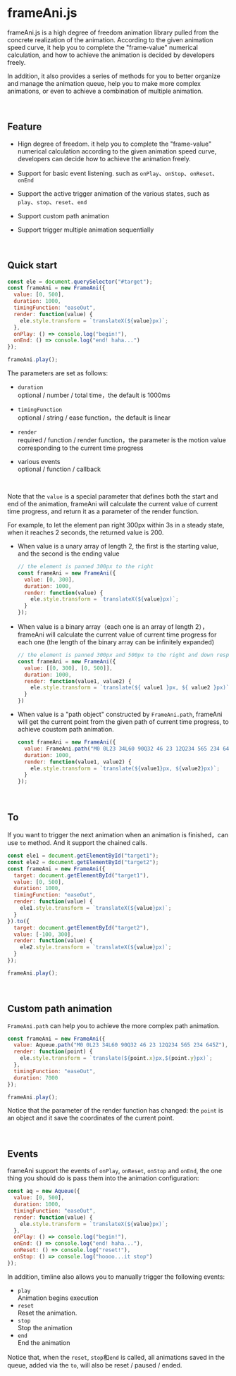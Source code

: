 # frameAni.js

frameAni.js is a high degree of freedom animation library pulled from the concrete realization of the animation. According to the given animation speed curve, it help you to complete the "frame-value" numerical calculation, and how to achieve the animation is decided by developers freely.

In addition, it also provides a series of methods for you to better organize and manage the animation queue, help you to make more complex animations, or even to achieve a combination of multiple animation.

​

## Feature

- Hign degree of freedom. it help you to complete the "frame-value" numerical calculation according to the given animation speed curve, developers can decide how to achieve the animation freely.
- Support for basic event listening. such as `onPlay`、`onStop`、`onReset`、`onEnd`
- Support the active trigger animation of the various states, such as `play`、`stop`、`reset`、`end`
- Support custom path animation
- Support trigger multiple animation sequentially

  ​

## Quick start

```javascript
const ele = document.querySelector("#target");
const frameAni = new FrameAni({
  value: [0, 500],
  duration: 1000,
  timingFunction: "easeOut",
  render: function(value) {
    ele.style.transform = `translateX(${value}px)`;
  },
  onPlay: () => console.log("begin!"),
  onEnd: () => console.log("end! haha...")
});

frameAni.play();
```

The parameters are set as follows:

- `duration`  
  optional / number / total time，the default is 1000ms

- `timingFunction`  
  optional / string / ease function，the default is linear

- `render`  
  required / function / render function，the parameter is the motion value corresponding to the current time progress

- various events  
  optional / function / callback

  ​

Note that the `value` is a special parameter that defines both the start and end of the animation, frameAni will calculate the current value of current time progress, and return it as a parameter of the render function.

For example, to let the element pan right 300px within 3s in a steady state, when it reaches 2 seconds, the returned value is 200.

- When value is a unary array of length 2, the first is the starting value, and the second is the ending value

  ```javascript
  // the element is panned 300px to the right
  const frameAni = new FrameAni({
    value: [0, 300],
    duration: 1000,
    render: function(value) {
      ele.style.transform = `translateX(${value}px)`;
    }
  });
  ```

- When value is a binary array（each one is an array of length 2），frameAni will calculate the current value of current time progress for each one (the length of the binary array can be infinitely expanded)

  ```Javascript
  // the element is panned 300px and 500px to the right and down respectively.
  const frameAni = new FrameAni({
    value: [[0, 300], [0, 500]],
    duration: 1000,
    render: function(value1, value2) {
      ele.style.transform = `translate(${ value1 }px, ${ value2 }px)`;
    }
  })
  ```

- When value is a "path object" constructed by `FrameAni.path`, frameAni will get the current point from the given path of current time progress, to achieve coustom path animation.

  ```javascript
  const frameAni = new FrameAni({
    value: FrameAni.path("M0 0L23 34L60 90Q32 46 23 12Q234 565 234 645Z"),
    duration: 1000,
    render: function(value1, value2) {
      ele.style.transform = `translate(${value1}px, ${value2}px)`;
    }
  });
  ```

  ​

## To

If you want to trigger the next animation when an animation is finished，can use `to` method. And it support the chained calls.

```javascript
const ele1 = document.getElementById("target1");
const ele2 = document.getElementById("target2");
const frameAni = new FrameAni({
  target: document.getElementById("target1"),
  value: [0, 500],
  duration: 1000,
  timingFunction: "easeOut",
  render: function(value) {
    ele1.style.transform = `translateX(${value}px)`;
  }
}).to({
  target: document.getElementById("target2"),
  value: [-100, 300],
  render: function(value) {
    ele2.style.transform = `translateX(${value}px)`;
  }
});

frameAni.play();
```

​

## Custom path animation

`FrameAni.path` can help you to achieve the more complex path animation.

```javascript
const frameAni = new FrameAni({
  value: Aqueue.path("M0 0L23 34L60 90Q32 46 23 12Q234 565 234 645Z"),
  render: function(point) {
    ele.style.transform = `translate(${point.x}px,${point.y}px)`;
  },
  timingFunction: "easeOut",
  duration: 7000
});

frameAni.play();
```

Notice that the parameter of the render function has changed: the `point` is an object and it save the coordinates of the current point.

​

## Events

frameAni support the events of `onPlay`, `onReset`, `onStop` and `onEnd`, the one thing you should do is pass them into the animation configuration:

```javascript
const aq = new Aqueue({
  value: [0, 500],
  duration: 1000,
  timingFunction: "easeOut",
  render: function(value) {
    ele.style.transform = `translateX(${value}px)`;
  },
  onPlay: () => console.log("begin!"),
  onEnd: () => console.log("end! haha..."),
  onReset: () => console.log("reset!"),
  onStop: () => console.log("hoooo...it stop")
});
```

In addition, timline also allows you to manually trigger the following events:

- `play`  
  Animation begins execution
- `reset`  
  Reset the animation.
- `stop`  
  Stop the animation
- `end`  
  End the animation

Notice that, when the `reset`, `stop`和`end` is called, all animations saved in the queue, added via the `to`, will also be reset / paused / ended.
